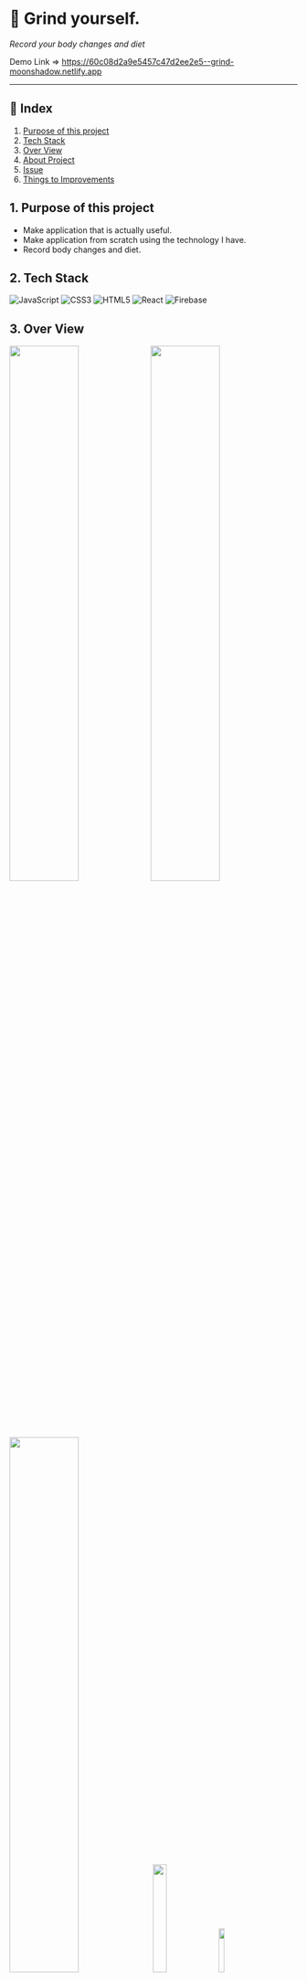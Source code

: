 # 💪 Grind yourself.

_Record your body changes and diet_

Demo Link => https://60c08d2a9e5457c47d2ee2e5--grind-moonshadow.netlify.app

---

## 🔗 Index

1. [Purpose of this project](#1-Purpose-of-this-project)
2. [Tech Stack](#2-Tech-Stack)
3. [Over View](#3-Over-View)
4. [About Project](#4-About-Project)
5. [Issue](#6--Issue)
6. [Things to Improvements](#7--Things-to-Improvements)

## 1. Purpose of this project

- Make application that is actually useful.
- Make application from scratch using the technology I have.
- Record body changes and diet.

## 2. Tech Stack

<img alt="JavaScript" src="https://img.shields.io/badge/javascript%20-%23323330.svg?&style=for-the-badge&logo=javascript&logoColor=%23F7DF1E"/> <img alt="CSS3" src="https://img.shields.io/badge/css3%20-%231572B6.svg?&style=for-the-badge&logo=css3&logoColor=white"/> <img alt="HTML5" src="https://img.shields.io/badge/html5%20-%23E34F26.svg?&style=for-the-badge&logo=html5&logoColor=white"/> <img alt="React" src="https://img.shields.io/badge/react%20-%2320232a.svg?&style=for-the-badge&logo=react&logoColor=%2361DAFB"/> <img alt="Firebase" src="https://img.shields.io/badge/firebase-%23039BE5.svg?&style=for-the-badge&logo=firebase"/>

## 3. Over View

<img width="49%" src="https://user-images.githubusercontent.com/73153617/121478696-43bbe780-ca04-11eb-93b4-9f25db8e3d08.png"><img width="49%" src="https://user-images.githubusercontent.com/73153617/121478718-474f6e80-ca04-11eb-827e-b79a58f8cb3b.png"><img width="49%" src="https://user-images.githubusercontent.com/73153617/121478726-49b1c880-ca04-11eb-93ba-e2ab129e5c08.png"> <img width="22%" src="https://user-images.githubusercontent.com/73153617/121478740-4d454f80-ca04-11eb-83b4-cef9d23b4ac2.png"> <img width="14%" src="https://user-images.githubusercontent.com/73153617/121478734-4b7b8c00-ca04-11eb-9b25-32941a8fb959.png">

## 4. About Project

<img width="100%" src="https://user-images.githubusercontent.com/73153617/121480233-d01ada00-ca05-11eb-9572-1462311fd230.gif">

    - Login with Google or Facebook
    - If you are logged in, you will be logged in automatically even if you return to the login page.
    - You can upload your picture, write and record some information.
    - Even if you log out, your records will be shown again when you log in again.
    - You can cross-move the body page and diet page.

## 5. 💥 Issue

    - How to show the same component but different data. (Body or Diet)
        => Pass the type to prop and load different data depending on the type.
    - Problems with different proportions of images to upload.
        => Set the cloudnary's upload preset to upload it at a 1:1 ratio.

## 6. 🚀 Things to Improvements

    - Improve the diet list in a more useful way.
    - Add tag search functionality in Header.
